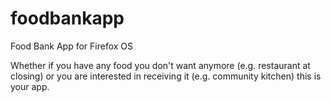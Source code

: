 foodbankapp
===========

Food Bank App for Firefox OS

Whether if you have any food you don't want anymore (e.g. restaurant at closing) or you are interested
in receiving it (e.g. community kitchen) this is your app.
